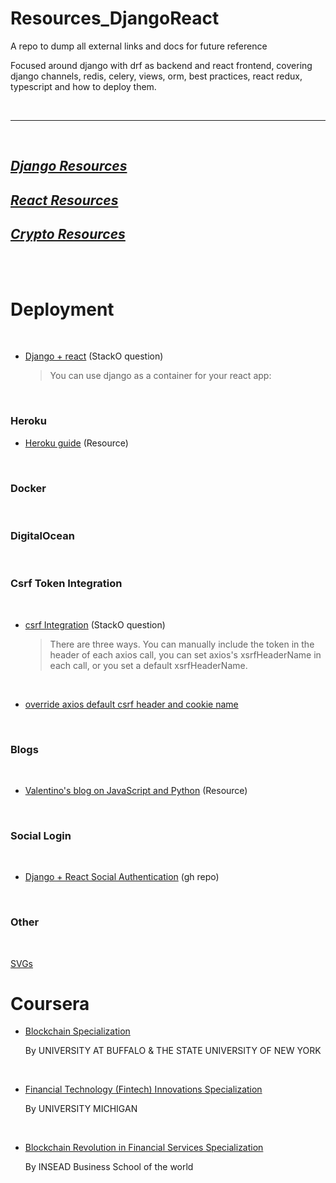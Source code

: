 # Resources_DjangoReact

A repo to dump all external links and docs for future reference


Focused around django with drf as backend and react frontend, covering django channels, redis, celery, views, orm, best practices, react redux, typescript and how to deploy them.

<br/>

---
<br/>

## [*Django Resources*](https://github.com/TomasSanchez/Resources_DjangoReact/tree/main/Django)

## [*React Resources*](https://github.com/TomasSanchez/Resources_DjangoReact/tree/main/React)

## [*Crypto Resources*](https://github.com/TomasSanchez/Resources_DjangoReact/tree/main/Crypto)

<br/>

<br/>

# Deployment


<br/>

- [Django + react](https://stackoverflow.com/questions/53517329/deploying-seprate-react-frontend-and-django-drf-api) (StackO question)
    
    > You can use django as a container for your react app:

<br/>

### Heroku

- [Heroku guide](https://dev.to/mdrhmn/deploying-react-django-app-using-heroku-2gfa) (Resource)

<br/>

### Docker

<!-- - [Heroku guide](https://dev.to/mdrhmn/deploying-react-django-app-using-heroku-2gfa) (Resource) -->

<br/>

### DigitalOcean

<!-- - [Heroku guide](https://dev.to/mdrhmn/deploying-react-django-app-using-heroku-2gfa) (Resource) -->

<br/>


### Csrf Token Integration

<br/>

- [csrf Integration](https://stackoverflow.com/questions/39254562/csrf-with-django-reactredux-using-axios) (StackO question)
    > There are three ways. You can manually include the token in the header of each axios call, you can set axios's xsrfHeaderName in each call, or you set a default xsrfHeaderName.

<br/>

- [override axios default csrf header and cookie name](https://gist.github.com/paltman/490049a64fa4115a2cea)

<br/>


### Blogs

<br/>

- [Valentino's blog on JavaScript and Python](https://www.valentinog.com/blog/) (Resource)

<br/>

### Social Login

<br/>

- [Django + React Social Authentication](https://github.com/pratiksinghchauhan/django_react_socialauth) (gh repo)

<br/>

### Other

<br/>

[SVGs](https://www.svgrepo.com)

# Coursera

- [Blockchain Specialization](https://www.coursera.org/specializations/blockchain)
    
    By UNIVERSITY AT BUFFALO & THE STATE UNIVERSITY OF NEW YORK

<br/>

- [Financial Technology (Fintech) Innovations Specialization](https://www.coursera.org/specializations/financialtechnology)
    
    By UNIVERSITY MICHIGAN

<br/>

- [Blockchain Revolution in Financial Services Specialization](https://www.coursera.org/specializations/blockchain-financial-services)
    
    By INSEAD Business School of the world

<br/>

